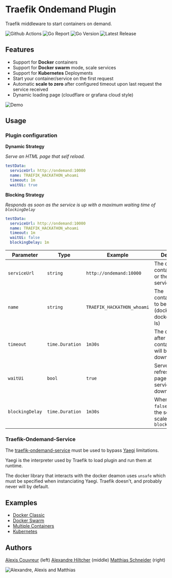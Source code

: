 # Traefik Ondemand Plugin

Traefik middleware to start containers on demand.

![Github Actions](https://img.shields.io/github/workflow/status/acouvreur/traefik-ondemand-plugin/Build?style=flat-square)
![Go Report](https://goreportcard.com/badge/github.com/acouvreur/traefik-ondemand-plugin?style=flat-square)
![Go Version](https://img.shields.io/github/go-mod/go-version/acouvreur/traefik-ondemand-plugin?style=flat-square)
![Latest Release](https://img.shields.io/github/release/acouvreur/traefik-ondemand-plugin/all.svg?style=flat-square)

## Features

- Support for **Docker** containers
- Support for **Docker swarm** mode, scale services
- Support for **Kubernetes** Deployments
- Start your container/service on the first request
- Automatic **scale to zero** after configured timeout upon last request the service received
- Dynamic loading page (cloudflare or grafana cloud style)

![Demo](./img/ondemand.gif)

## Usage

### Plugin configuration

**Dynamic Strategy**

*Serve an HTML page that self reload.*

```yml
testData:
  serviceUrl: http://ondemand:10000
  name: TRAEFIK_HACKATHON_whoami
  timeout: 1m
  waitUi: true
```

**Blocking Strategy**

*Responds as soon as the service is up with a maximum waiting time of `blockingDelay`*

```yml
testData:
  serviceUrl: http://ondemand:10000
  name: TRAEFIK_HACKATHON_whoami
  timeout: 1m
  waitUi: false
  blockingDelay: 1m
```

| Parameter        | Type            | Example                    | Description                                                                            |
| ---------------- | --------------- | -------------------------- | -------------------------------------------------------------------------------------- |
| `serviceUrl`     | `string`        | `http://ondemand:10000`    | The docker container name, or the swarm service name                                   |
| `name`           | `string`        | `TRAEFIK_HACKATHON_whoami` | The container/service to be stopped (docker ps docker service ls)                      |
| `timeout`        | `time.Duration` | `1m30s`                    | The duration after which the container/service will be scaled down to 0                |
| `waitUi`        | `bool`          | `true`                     | Serves a self-refreshing html page when the service is scaled down to 0                |
| `blockingDelay` | `time.Duration` | `1m30s`                    | When `waitUi` is `false`, wait for the service to be scaled up before `blockingDelay` |

### Traefik-Ondemand-Service

The [traefik-ondemand-service](https://github.com/acouvreur/traefik-ondemand-service) must be used to bypass [Yaegi](https://github.com/traefik/yaegi) limitations.

Yaegi is the interpreter used by Traefik to load plugin and run them at runtime.

The docker library that interacts with the docker deamon uses `unsafe` which must be specified when instanciating Yaegi. Traefik doesn't, and probably never will by default.

## Examples

- [Docker Classic](./examples/docker_classic/)
- [Docker Swarm](./examples/docker_swarm/)
- [Multiple Containers](./examples/multiple_containers/)
- [Kubernetes](./examples/kubernetes/)

## Authors

[Alexis Couvreur](https://www.linkedin.com/in/alexis-couvreur/) (left)
[Alexandre Hiltcher](https://www.linkedin.com/in/alexandre-hiltcher/) (middle)
[Matthias Schneider](https://www.linkedin.com/in/matthias-schneider-18831baa/) (right)

![Alexandre, Alexis and Matthias](./img/gophers-traefik.png)
